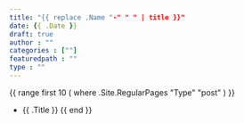 ```yaml
---
title: "{{ replace .Name "-" " " | title }}"
date: {{ .Date }}
draft: true
author : ""
categories : [""]
featuredpath : ""
type : ""
---
```









{{ range first 10 ( where .Site.RegularPages "Type" "post" ) }}
* {{ .Title }}
{{ end }}